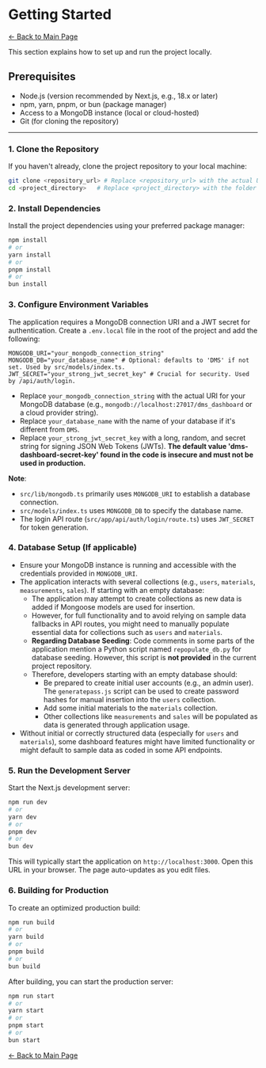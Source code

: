 # Getting Started

[← Back to Main Page](../index.md)

This section explains how to set up and run the project locally.

## Prerequisites

- Node.js (version recommended by Next.js, e.g., 18.x or later)
- npm, yarn, pnpm, or bun (package manager)
- Access to a MongoDB instance (local or cloud-hosted)
- Git (for cloning the repository)

---

### 1. Clone the Repository

If you haven't already, clone the project repository to your local machine:

```bash
git clone <repository_url> # Replace <repository_url> with the actual URL
cd <project_directory>   # Replace <project_directory> with the folder name
```

### 2. Install Dependencies

Install the project dependencies using your preferred package manager:

```bash
npm install
# or
yarn install
# or
pnpm install
# or
bun install
```

### 3. Configure Environment Variables

The application requires a MongoDB connection URI and a JWT secret for authentication. Create a `.env.local` file in the root of the project and add the following:

```env
MONGODB_URI="your_mongodb_connection_string"
MONGODB_DB="your_database_name" # Optional: defaults to 'DMS' if not set. Used by src/models/index.ts.
JWT_SECRET="your_strong_jwt_secret_key" # Crucial for security. Used by /api/auth/login.
```

- Replace `your_mongodb_connection_string` with the actual URI for your MongoDB database (e.g., `mongodb://localhost:27017/dms_dashboard` or a cloud provider string).
- Replace `your_database_name` with the name of your database if it's different from `DMS`.
- Replace `your_strong_jwt_secret_key` with a long, random, and secret string for signing JSON Web Tokens (JWTs). **The default value 'dms-dashboard-secret-key' found in the code is insecure and must not be used in production.**

**Note**:
- `src/lib/mongodb.ts` primarily uses `MONGODB_URI` to establish a database connection.
- `src/models/index.ts` uses `MONGODB_DB` to specify the database name.
- The login API route (`src/app/api/auth/login/route.ts`) uses `JWT_SECRET` for token generation.

### 4. Database Setup (If applicable)

- Ensure your MongoDB instance is running and accessible with the credentials provided in `MONGODB_URI`.
- The application interacts with several collections (e.g., `users`, `materials`, `measurements`, `sales`). If starting with an empty database:
    - The application may attempt to create collections as new data is added if Mongoose models are used for insertion.
    - However, for full functionality and to avoid relying on sample data fallbacks in API routes, you might need to manually populate essential data for collections such as `users` and `materials`.
    - **Regarding Database Seeding**: Code comments in some parts of the application mention a Python script named `repopulate_db.py` for database seeding. However, this script is **not provided** in the current project repository.
    - Therefore, developers starting with an empty database should:
        - Be prepared to create initial user accounts (e.g., an admin user). The `generatepass.js` script can be used to create password hashes for manual insertion into the `users` collection.
        - Add some initial materials to the `materials` collection.
        - Other collections like `measurements` and `sales` will be populated as data is generated through application usage.
- Without initial or correctly structured data (especially for `users` and `materials`), some dashboard features might have limited functionality or might default to sample data as coded in some API endpoints.

### 5. Run the Development Server

Start the Next.js development server:

```bash
npm run dev
# or
yarn dev
# or
pnpm dev
# or
bun dev
```

This will typically start the application on `http://localhost:3000`. Open this URL in your browser. The page auto-updates as you edit files.

### 6. Building for Production

To create an optimized production build:

```bash
npm run build
# or
yarn build
# or
pnpm build
# or
bun build
```

After building, you can start the production server:

```bash
npm run start
# or
yarn start
# or
pnpm start
# or
bun start
```

[← Back to Main Page](../index.md)
